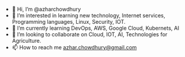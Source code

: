 - 👋 Hi, I’m @azharchowdhury
- 👀 I’m interested in learning new technology, Internet services, Programming languages, Linux, Security, IOT. 
- 🌱 I’m currently learning DevOps, AWS, Google Cloud, Kubernets, AI
- 💞️ I’m looking to collaborate on Cloud, IOT, AI, Technologies for Agriculture. 
- 📫 How to reach me azhar.chowdhury@gmail.com

<!---
azharchowdhury/azharchowdhury is a ✨ special ✨ repository because its `README.md` (this file) appears on your GitHub profile.
You can click the Preview link to take a look at your changes.
--->
